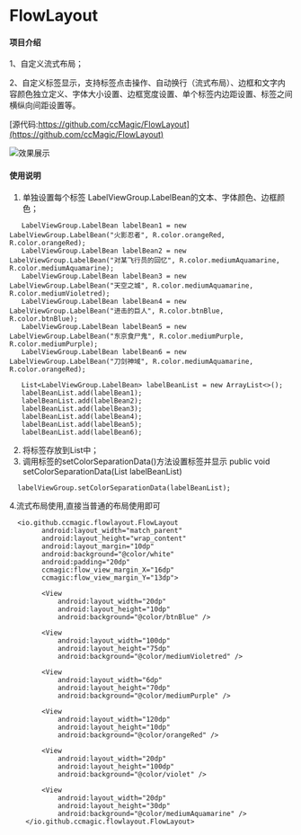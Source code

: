 
# FlowLayout

#### 项目介绍
1、自定义流式布局；

2、自定义标签显示，支持标签点击操作、自动换行（流式布局）、边框和文字内容颜色独立定义、字体大小设置、边框宽度设置、单个标签内边距设置、标签之间横纵向间距设置等。

[源代码:https://github.com/ccMagic/FlowLayout](https://github.com/ccMagic/FlowLayout)

![效果展示](http://wx2.sinaimg.cn/large/bcc7d265gy1frviylhcfej20aa0ibaag.jpg)

#### 使用说明

1. 单独设置每个标签 LabelViewGroup.LabelBean的文本、字体颜色、边框颜色；

```
   LabelViewGroup.LabelBean labelBean1 = new LabelViewGroup.LabelBean("火影忍者", R.color.orangeRed, R.color.orangeRed);
   LabelViewGroup.LabelBean labelBean2 = new LabelViewGroup.LabelBean("对某飞行员的回忆", R.color.mediumAquamarine, R.color.mediumAquamarine);
   LabelViewGroup.LabelBean labelBean3 = new LabelViewGroup.LabelBean("天空之城", R.color.mediumAquamarine, R.color.mediumVioletred);
   LabelViewGroup.LabelBean labelBean4 = new LabelViewGroup.LabelBean("进击的巨人", R.color.btnBlue, R.color.btnBlue);
   LabelViewGroup.LabelBean labelBean5 = new LabelViewGroup.LabelBean("东京食尸鬼", R.color.mediumPurple, R.color.mediumPurple);
   LabelViewGroup.LabelBean labelBean6 = new LabelViewGroup.LabelBean("刀剑神域", R.color.mediumAquamarine, R.color.orangeRed);

   List<LabelViewGroup.LabelBean> labelBeanList = new ArrayList<>();
   labelBeanList.add(labelBean1);
   labelBeanList.add(labelBean2);
   labelBeanList.add(labelBean3);
   labelBeanList.add(labelBean4);
   labelBeanList.add(labelBean5);
   labelBeanList.add(labelBean6);
```


2. 将标签存放到List中；
3.  调用标签的setColorSeparationData()方法设置标签并显示
        public void setColorSeparationData(List<LabelBean> labelBeanList)

```
  labelViewGroup.setColorSeparationData(labelBeanList);
```
4.流式布局使用,直接当普通的布局使用即可
```
  <io.github.ccmagic.flowlayout.FlowLayout
        android:layout_width="match_parent"
        android:layout_height="wrap_content"
        android:layout_margin="10dp"
        android:background="@color/white"
        android:padding="20dp"
        ccmagic:flow_view_margin_X="16dp"
        ccmagic:flow_view_margin_Y="13dp">

        <View
            android:layout_width="20dp"
            android:layout_height="10dp"
            android:background="@color/btnBlue" />

        <View
            android:layout_width="100dp"
            android:layout_height="75dp"
            android:background="@color/mediumVioletred" />

        <View
            android:layout_width="6dp"
            android:layout_height="70dp"
            android:background="@color/mediumPurple" />

        <View
            android:layout_width="120dp"
            android:layout_height="10dp"
            android:background="@color/orangeRed" />

        <View
            android:layout_width="20dp"
            android:layout_height="100dp"
            android:background="@color/violet" />

        <View
            android:layout_width="20dp"
            android:layout_height="30dp"
            android:background="@color/mediumAquamarine" />
    </io.github.ccmagic.flowlayout.FlowLayout>
```


